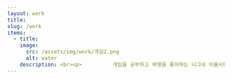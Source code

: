 ```yaml
---
layout: work
title: 
slug: /work
items:
  - title: 
    image:
      src: /assets/img/work/게임2.png
      alt: water
    description: <br><p>　　　　　　게임을 공부하고 여행을 좋아하는 나그네 이올시다
---
```


<br />
<br />
